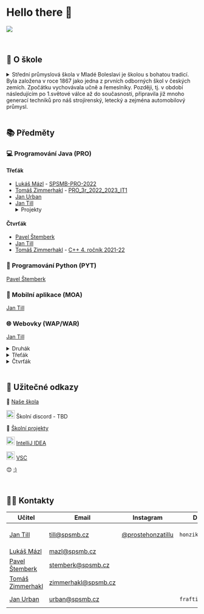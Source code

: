 # Hello there 👋
![](https://c.tenor.com/DSG9ZID25nsAAAAC/hello-there-general-kenobi.gif)

<br>

## 🚀 O škole
<details>
<summary>
Střední průmyslová škola v Mladé Boleslavi je školou s bohatou tradicí. Byla založena v roce 1867 jako jedna z prvních odborných škol v českých zemích. Zpočátku vychovávala učně a řemeslníky. Později, tj. v období následujícím po 1.světové válce až do současnosti, připravila již mnoho generací techniků pro náš strojírenský, letecký a zejména automobilový průmysl.</summary>

Rozvoj školy byl totiž vždy těsně spjat s rozmachem mladoboleslavského automobilového závodu. Pro zajímavost je nutné podotknout, že před 2.světovou válkou i prvé desetiletí po ní byla škola jedinou specializovanou průmyslovou školou v republice. Od roku 1927 sídlí škola v současné budově, která je význačným architektonickým dílem ak.arch. Jiřího Krohy a je chráněnou památkou.

V současné době škola připravuje mladé odborníky jak pro povolání na pozicích středních technických kádrů, tak pro vysokoškolské studium. Velký důraz při výuce je kladen na práci s výpočetní technikou, která zasahuje nejenom do řady odborných předmětů, ale je i hlavní náplní výuky nového studijního oboru Informační technologie. Významným prvkem zařazeným do odborné přípravy je výuka programu CATIA, používaného ve většině regionálních firem přímo či nepřímo spolupracujících s firmou Škoda Auto a.a.s., nebo přímo ve vývoji této firmy. Znalost programu CATIA velmi výrazně zvyšuje možnosti uplatnění absolventů školy na trhu práce. Studenti se s tímto programem setkají ve všech studijních oborech, ale největší znalosti programu CATIA si odnášejí studenti oboru IT systémy ve strojírenství.

Příprava studentů je tradičně spjata s výrobou automobilů ve firmě Auto Škoda a.s. Mladá Boleslav. Škola na základě smlouvy vysílá studenty do tohoto podniku na praxe, využívá i řady pomůcek a zařízení firmy při výuce odborných předmětů, laboratoří apod. Velká část absolventů nalezla v této firmě celoživotní uplatnění. Dále škola úzce spolupracuje s firmami AUFEER Design, ŠKO-ENERGO, BILSING AUTOMATION,  VYRTYCH, AUTO KELLY, BOSCH, METRONET, AUTOZÍTKA, FAURECIA, T-MOBILE a dalšími.

</details>
<br>

## 📚 Předměty

### 💻 Programování Java (PRO)

#### Třeťák

- [Lukáš Mázl](https://github.com/LukasMazl) - [SPSMB-PRO-2022](https://github.com/LukasMazl/SPSMB-PRO-2022)
- [Tomáš Zimmerhakl](https://github.com/zimmerhakl) - [PRO_3r_2022_2023_IT1](https://github.com/SPSMB/PRO_3r_2022_2023_IT1)
- [Jan Urban](https://github.com/frafticekcz)
- [Jan Till](https://github.com/honziktillu) <details><summary>Projekty</summary>[SeqFinder](https://github.com/honziktillu/seqfinder)</details>



#### Čtvrťák
- [Pavel Štemberk](https://github.com/gitofson)
- [Jan Till](https://github.com/honziktillu)
- [Tomáš Zimmerhakl](https://github.com/zimmerhakl) - [C++ 4. ročník 2021-22](https://github.com/SPSMB/4r_2021_2022_IT1)

### 🐍 Programování Python (PYT)
[Pavel Štemberk](https://github.com/gitofson)

### 📱 Mobilní aplikace (MOA)
[Jan Till](https://github.com/honziktillu)

### 🌐 Webovky (WAP/WAR)
[Jan Till](https://github.com/honziktillu)
<details>
<summary>Druhák</summary>

- [HTML/CSS/JS Cheatsheet](https://github.com/honziktillu/HTML-CSS-JS-CZ-SK-Cheatsheet)
- [Cookie clicker](https://github.com/honziktillu/basic-cookieclicker)
- [BMI](https://github.com/honziktillu/bmi)
- [Hádej barvu](https://github.com/honziktillu/hadejbarvu)
- [herGame](https://github.com/honziktillu/herGame)
- [Memory gamesa](https://github.com/honziktillu/memory-gamesa)
- [Náhodná opatření](https://github.com/honziktillu/nahodna-opatreni)
- [Piano](https://github.com/honziktillu/piano-v-javascriptu)
- [Animace](https://github.com/honziktillu/ppJump)
- [Vtipy přes JSON](https://github.com/honziktillu/js-json)
- [Dino hra](https://github.com/honziktillu/js-pagman-dino-game)
</details>

<details>
<summary>Třeťák</summary>

- [Úvod do REST API v Node.JS](https://github.com/honziktillu/uvod-do-rest-api)
- [Základní práce s FETCH API](https://github.com/honziktillu/crud-fetch-rest-api)
- [Práce s mongodb a mongoose](https://github.com/honziktillu/prace-s-mongodb-a-mongoose)
- [Nahrání souborů na server přes multer](https://github.com/honziktillu/nahravani-souboru-na-server-pres-multer)
- [Práce se socket.io](https://github.com/honziktillu/socket-io-chat-aplikace)
- [Tokeny](https://github.com/honziktillu/nodejs-tokeny)
</details>

<details>
<summary>Čtvrťák</summary>

</details>
<br>

## 🔗 Užitečné odkazy
🎒 [Naše škola](https://www.spsmb.cz/)

<img src="https://i.pinimg.com/originals/13/8d/52/138d52a8f429510e2c16bd67990dae3c.jpg" width="22" height="22">  Školní discord - TBD

💾  [Školní projekty](https://github.com/SPSMB/.github/blob/main/PROJECTS.md)

<img src="https://upload.wikimedia.org/wikipedia/commons/thumb/9/9c/IntelliJ_IDEA_Icon.svg/2048px-IntelliJ_IDEA_Icon.svg.png" width="22" height="22">  [IntelliJ IDEA](https://www.jetbrains.com/idea/download/#section=windows)

<img src="https://upload.wikimedia.org/wikipedia/commons/thumb/9/9a/Visual_Studio_Code_1.35_icon.svg/1024px-Visual_Studio_Code_1.35_icon.svg.png?20210804221519" width="22" height="22"> [VSC](https://code.visualstudio.com/)

😊 [:)](http://tillix.eu/)

<br>

## 🧑‍🏫 Kontakty

| Učitel            | Email                 | Instagram                                                          | Discord                   | Předměty                   |
| ----------------- | --------------------- | ------------------------------------------------------------------ | ------------------------- | ----------------------- |
| [Jan Till](https://github.com/honziktillu)        | till@spsmb.cz         | [@prostehonzatillu](https://www.instagram.com/prostehonzatillu/)   | `honziktillu#4247`        | `PRO`, `PRA`, `WAP`, `WAR`, `MOA`
| [Lukáš Mázl](https://github.com/LukasMazl)        | mazl@spsmb.cz         |                                                                    |                           | `PRO`, `PRA`
| [Pavel Štemberk](https://github.com/gitofson)   | stemberk@spsmb.cz     |                                                                    |                           | `PRO`, `PRA`, `PYT`
| [Tomáš Zimmerhakl](https://github.com/zimmerhakl)  | zimmerhakl@spsmb.cz   |                                                                    |                           | `PRO`, `PRA`
| [Jan Urban](https://github.com/frafticekcz)         | urban@spsmb.cz        |                                                                    | `frafticekcz#3974`        | `PRO`, `PRA`, `DBA`




